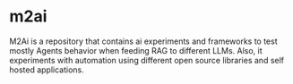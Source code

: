# m2ai
M2Ai is a repository that contains ai experiments and frameworks to test mostly Agents behavior when feeding RAG to different LLMs. Also, it experiments with automation using different open source libraries and self hosted applications.
